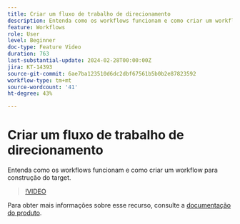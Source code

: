 ```yaml
---
title: Criar um fluxo de trabalho de direcionamento
description: Entenda como os workflows funcionam e como criar um workflow para construção do target.
feature: Workflows
role: User
level: Beginner
doc-type: Feature Video
duration: 763
last-substantial-update: 2024-02-28T00:00:00Z
jira: KT-14393
source-git-commit: 6ae7ba123510d6dc2dbf67561b5b0b2e87823592
workflow-type: tm+mt
source-wordcount: '41'
ht-degree: 43%

---
```



# Criar um fluxo de trabalho de direcionamento

Entenda como os workflows funcionam e como criar um workflow para construção do target.

>[!VIDEO](https://video.tv.adobe.com/v/3425873/?learn=on)


Para obter mais informações sobre esse recurso, consulte a [documentação do produto](https://experienceleague.adobe.com/docs/campaign-web/v8/wf/gs-workflows.html).
